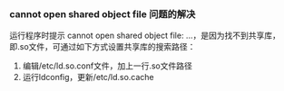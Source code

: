 ### cannot open shared object file 问题的解决
运行程序时提示 cannot open shared object file: ...，是因为找不到共享库，即.so文件，可通过如下方式设置共享库的搜索路径：
1. 编辑/etc/ld.so.conf文件，加上一行.so文件路径
2. 运行ldconfig，更新/etc/ld.so.cache
